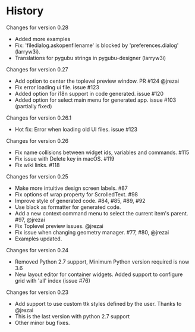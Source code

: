 History
=======

Changes for version 0.28

  * Added more examples
  * Fix: 'filedialog.askopenfilename' is blocked by 'preferences.dialog' (larryw3i).
  * Translations for pygubu strings in pygubu-designer (larryw3i)

Changes for version 0.27

  * Add option to center the toplevel preview window. PR #124 @jrezai
  * Fix error loading ui file. issue #123
  * Added option for i18n support in code generated. issue #120
  * Added option for select main menu for generated app. issue #103 (partially fixed)

Changes for version 0.26.1

  * Hot fix: Error when loading old UI files. issue #123

Changes for version 0.26

  * Fix name collisions between widget ids, variables and commands. #115
  * Fix issue with Delete key in macOS. #119
  * Fix wiki links. #118

Changes for version 0.25

  * Make more intuitive design screen labels. #87
  * Fix options of wrap property for ScrolledText. #98
  * Improve style of generated code. #84, #85, #89, #92
  * Use black as formatter for generated code.
  * Add a new context command menu to select the current item's parent. #97, @jrezai
  * Fix Toplevel preview issues. @jrezai
  * Fix issue when changing geometry manager. #77, #80, @jrezai
  * Examples updated.

Changes for version 0.24

  * Removed Python 2.7 support, Minimum Python version required is now 3.6
  * New layout editor for container widgets. Added support to configure grid with 'all' index (issue #76)

Changes for version 0.23

  * Add support to use custom ttk styles defined by the user. Thanks to @jrezai
  * This is the last version with python 2.7 support
  * Other minor bug fixes.
